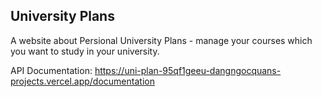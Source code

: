 ## University Plans

A website about Persional University Plans - manage your courses which you want to study in your university.

API Documentation: https://uni-plan-95qf1geeu-dangngocquans-projects.vercel.app/documentation